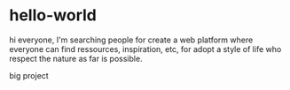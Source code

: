 # hello-world

hi everyone, I'm searching people for create a web platform where everyone can find ressources, inspiration, etc, for adopt a style of life who respect the nature as far is possible.

big project
